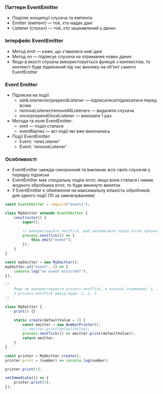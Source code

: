 ### Паттерн EventEmitter

-   Поділяє концепції слухача та емітента
-   Emitter (емітент) — той, хто надає дані
-   Listener (слухач) — той, хто зацікавлений у даних

### Інтерфейс EventEmitter

-   Метод emit — каже, що з'явилися нові дані
-   Метод on — підписує слухача на отримання нових даних
-   Якщо в якості слухача використовується функція з контекстом, то контекст буде підмінений під час виклику на об'єкт самого EventEmitter

### Event Emitter

-   Підписки на події:
    -   addListener/on/prependListener — підписатися/підписатися перед всіма
    -   removeListener/removeAllListeners — видалити слухача
    -   once/prependOnceListener — виконати 1 раз
-   Методи та поля EventEmitter:
    -   emit — подія сталася
    -   eventNames — всі події які вже виконались
-   Події EventEmitter:
    -   Event: 'newListener'
    -   Event: 'removeListener'

### Особливості

-   EventEmitter завжди синхронний та викликає всіх своїх слухачів у порядку підписки
-   EventEmitter має спеціальну подію error, якщо вона сталася і немає жодного обробника error, то буде викинуто виняток
-   У EventEmitter є обмеження на максимальну кількість обробників для одного події (10 за замовчуванням)

```js
const EventEmitter = require("events");

class MyEmitter extends EventEmitter {
    constructor() {
        super();

        // використовуйте nextTick, щоб випромінити подію після призначення обробника
        process.nextTick(() => {
            this.emit("event");
        });
    }
}

const myEmitter = new MyEmitter();
myEmitter.on("event", () => {
    console.log("an event occurred!");
});
```

```js
/*
    Якщо не використовувати process.nextTick, в консолі отримаємо: 1, 3
    З process.nextTick вивід буде: 1, 2, 3
*/

class MyEmitter {
    print() {}

    static create(defaultValue = 2) {
        const emitter = new NumberPrinter();
        // emitter.print(defaultValue);
        process.nextTick(() => emitter.print(defaultValue));
        return emitter;
    }
}

const printer = MyEmitter.create();
printer.print = (number) => console.log(number);

printer.print(1);

setImmediate(() => {
    printer.print(3);
});
```
